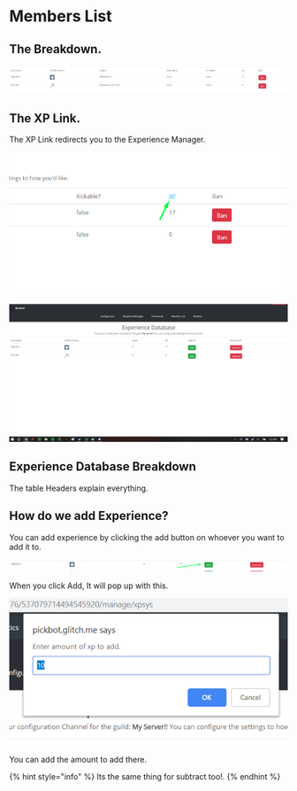 # Members List

## The Breakdown.

![Each table Header is Self Explanatory.](../.gitbook/assets/image%20%285%29.png)

## The XP Link.

The XP Link redirects you to the Experience Manager.

![Clicking on it will redirect you.](../.gitbook/assets/image%20%287%29.png)

![](../.gitbook/assets/image%20%2824%29.png)

## Experience Database Breakdown

The table Headers explain everything.

## How do we add Experience?

You can add experience by clicking the add button on whoever you want to add it to.

![](../.gitbook/assets/image%20%2812%29.png)

When you click Add, It will pop up with this.

![](../.gitbook/assets/image%20%2817%29.png)

You can add the amount to add there. 

{% hint style="info" %}
Its the same thing for subtract too!.
{% endhint %}

